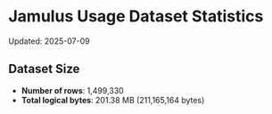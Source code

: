 # Jamulus Usage Dataset Statistics

Updated: 2025-07-09

## Dataset Size
- **Number of rows**: 1,499,330
- **Total logical bytes**: 201.38 MB (211,165,164 bytes)
